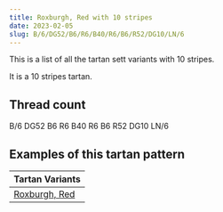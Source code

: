 ```yaml
---
title: Roxburgh, Red with 10 stripes
date: 2023-02-05
slug: B/6/DG52/B6/R6/B40/R6/B6/R52/DG10/LN/6
---
```

This is a list of all the tartan sett variants with 10 stripes.

It is a 10 stripes tartan.


## Thread count
B/6 DG52 B6 R6 B40 R6 B6 R52 DG10 LN/6

## Examples of this tartan pattern

| Tartan Variants |
|---------------|
| [Roxburgh, Red](/variants/b/6/dg52/b6/r6/b40/r6/b6/r52/dg10/ln/6-b304080-dg003000-lne0e0e0-rc00000)||
